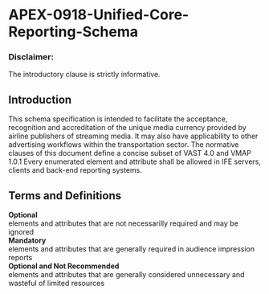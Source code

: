 # APEX-0918-Unified-Core-Reporting-Schema
### Disclaimer: 
The introductory clause is strictly informative.
## Introduction 
This schema specification is intended to facilitate the acceptance, recognition and accreditation of the unique media currency provided by airline publishers of streaming media. It may also have applicability to other advertising workflows within the transportation sector.
The normative clauses of this document define a concise subset of VAST 4.0 and VMAP 1.0.1 Every enumerated element and attribute shall be allowed in IFE servers, clients and back-end reporting systems.
## Terms and Definitions
**Optional**  
elements and attributes that are not necessarilly required and may be ignored  
**Mandatory**  
elements and attributes that are generally required in audience impression reports  
**Optional and Not Recommended**  
elements and attributes that are generally considered unnecessary and wasteful of limited resources  

